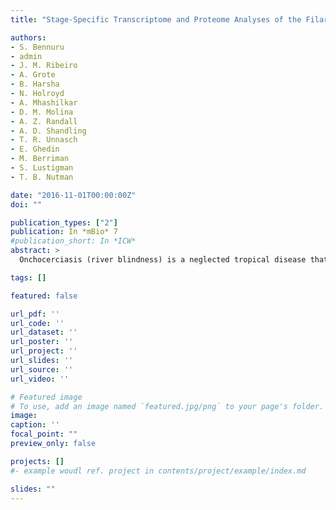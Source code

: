 ```yaml
---
title: "Stage-Specific Transcriptome and Proteome Analyses of the Filarial Parasite Onchocerca volvulus and Its Wolbachia Endosymbiont"

authors:
- S. Bennuru
- admin
- J. M. Ribeiro
- A. Grote
- B. Harsha
- N. Holroyd
- A. Mhashilkar
- D. M. Molina
- A. Z. Randall
- A. D. Shandling
- T. R. Unnasch
- E. Ghedin
- M. Berriman
- S. Lustigman
- T. B. Nutman

date: "2016-11-01T00:00:00Z"
doi: ""

publication_types: ["2"]
publication: In *mBio* 7
#publication_short: In *ICW*
abstract: >
  Onchocerciasis (river blindness) is a neglected tropical disease that has been successfully targeted by mass drug treatment programs in the Americas and small parts of Africa. Achieving the long-term goal of elimination of onchocerciasis, however, requires additional tools, including drugs, vaccines, and biomarkers of infection. Here, we describe the transcriptome and proteome profiles of the major vector and the human host stages (L1, L2, L3, molting L3, L4, adult male, and adult female) of Onchocerca volvulus along with the proteome of each parasitic stage and of its Wolbachia endosymbiont (wOv). In so doing, we have identified stage-specific pathways important to the parasite's adaptation to its human host during its early development. Further, we generated a protein array that, when screened with well-characterized human samples, identified novel diagnostic biomarkers of O. volvulus infection and new potential vaccine candidates. This immunomic approach not only demonstrates the power of this postgenomic discovery platform but also provides additional tools for onchocerciasis control programs. The global onchocerciasis (river blindness) elimination program will have to rely on the development of new tools (drugs, vaccines, biomarkers) to achieve its goals by 2025. As an adjunct to the completed genomic sequencing of O. volvulus, we used a comprehensive proteomic and transcriptomic profiling strategy to gain a comprehensive understanding of both the vector-derived and human host-derived parasite stages. In so doing, we have identified proteins and pathways that enable novel drug targeting studies and the discovery of novel vaccine candidates, as well as useful biomarkers of active infection.

tags: []

featured: false

url_pdf: ''
url_code: ''
url_dataset: ''
url_poster: ''
url_project: ''
url_slides: ''
url_source: ''
url_video: ''

# Featured image
# To use, add an image named `featured.jpg/png` to your page's folder.
image:
caption: ''
focal_point: ""
preview_only: false

projects: []
#- example woudl ref. project in contents/project/example/index.md

slides: ""
---
```

